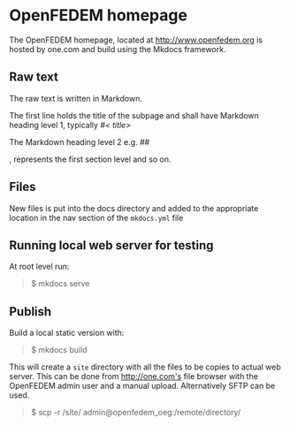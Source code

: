 OpenFEDEM homepage
==================

The OpenFEDEM homepage, located at http://www.openfedem.org is hosted by one.com and build using the Mkdocs framework. 

## Raw text
The raw text is written in Markdown. 

The first line holds the title of the subpage and shall have Markdown heading level 1, typically _#< title>_

The Markdown heading level 2 e.g. _## <section heading>_, represents the first section level and so on.

## Files 
New files is put into the docs directory and added to the appropriate location in the nav section of the `mkdocs.yml` file 

## Running local web server for testing

At root level run:
> $ mkdocs serve

## Publish

Build a local static version with:
> $ mkdocs build
 
This will create a `site` directory with all the files to be copies to actual web server. This can be done from 
http://one.com's file browser with the OpenFEDEM admin user and a manual upload. Alternatively SFTP can be used. 

> $ scp -r /site/ admin@openfedem_oeg:/remote/directory/
